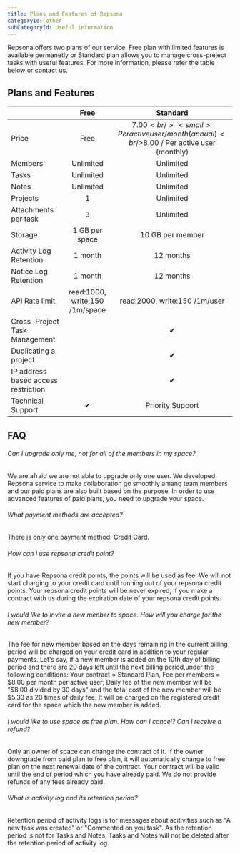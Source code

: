 ```yaml
---
title: Plans and Features of Repsona
categoryId: other
subCategoryId: Useful information
---
```


Repsona offers two plans of our service. Free plan with limited features is available permanetly or Standard plan allows you to manage cross-preject tasks with useful features. For more information, please refer the table below or contact us.

## Plans and Features

|                                     |              Free              |                                           Standard                                            |
|-------------------------------------|:------------------------------:|:---------------------------------------------------------------------------------------------:|
| Price                               |              Free              | $7.00<br/><small>Per active user/month (annual)<br/>$8.00 / Per active user (monthly)</small> |
| Members                             |           Unlimited            |                                           Unlimited                                           |
| Tasks                               |           Unlimited            |                                           Unlimited                                           |
| Notes                               |           Unlimited            |                                           Unlimited                                           |
| Projects                            |               1                |                                           Unlimited                                           |
| Attachments per task                |               3                |                                           Unlimited                                           |
| Storage                             |         1 GB per space         |                                       10 GB per member                                        |
| Activity Log Retention              |            1 month             |                                           12 months                                           |
| Notice Log Retention                |            1 month             |                                           12 months                                           |
| API Rate limit                      | read:1000, write:150 /1m/space |                                 read:2000, write:150 /1m/user                                 |
| Cross-Project Task Management       |                                |                                               ✔                                               |
| Duplicating a project               |                                |                                               ✔                                               |
| IP address based access restriction |                                |                                               ✔                                               |
| Technical Support                   |               ✔                |                                       Priority Support                                        |

## FAQ

###### Can I upgrade only me, not for all of the members in my space?

We are afraid we are not able to upgrade only one user. We developed Repsona service to make collaboration go smoothly amang team members and our paid plans are also built based on the purpose. In order to use advanced features of paid plans, you need to upgrade your space.

###### What payment methods are accepted?

There is only one payment method: Credit Card.

###### How can I use repsona credit point?

If you have Repsona credit points, the points will be used as fee. We will not start charging to your credit card until running out of your repsona credit points. Your repsona credit points will be never expired, if you make a contract with us during the expiration date of your repsona credit points.

###### I would like to invite a new menber to space. How will you charge for the new member?

The fee for new member based on the days remaining in the current billing period will be charged on your credit card in addition to your regular payments. Let's say, if a new member is added on the 10th day of billing period and there are 20 days left until the next billing period,under the following conditions: Your contract = Standard Plan, Fee per members = $8.00 per month per active user; Daily fee of the new member will be "$8.00 divided by 30 days" and the total cost of the new member will be $5.33 as 20 times of daily fee. It will be charged on the registered credit card for the space which the new member is added.

###### I would like to use space as free plan. How can I cancel? Can I receive a refund?

Only an owner of space can change the contract of it. If the owner downgrade from paid plan to free plan, it will automatically change to free plan on the next renewal date of the contract. Your contract will be valid until the end of period which you have already paid. We do not provide refunds of any fees already paid.

###### What is activity log and its retention period?

Retention period of activity logs is for messages about acitivities such as "A new task was created" or "Commented on you task". As the retention period is not for Tasks and Notes, Tasks and Notes will not be deleted after the retention period of activity log.
